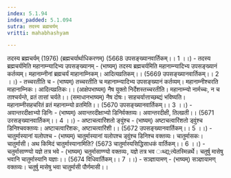```yaml
---
index: 5.1.94
index_padded: 5.1.094
sutra: तदस्य ब्रह्मचर्यम्
vritti: mahabhashyam

---
```

 तदस्य ब्रह्मचर्यम् (1976) (ब्रह्मचर्यार्थाधिकरणम्) (5668 उपसङ्ख्यानवार्तिकम्।। 1 ।।) - तदस्य ब्रह्मचर्यमिति महानाम्न्यादिभ्य उपसङ्ख्यानम् - (भाष्यम्) तदस्य ब्रह्मचर्यमिति महानाम्न्यादिभ्य उपसङ्ख्यानं कर्तव्यम्। महानाम्नीनां ब्रह्मचर्यं माहानाम्निकम्। आदित्यव्रतिकम्।। (5669 उपसङ्ख्यानवार्तिकम्।। 2 ।।) - तच्चरतीति च - (भाष्यम्) तच्चरतीति च महानाम्न्यादिभ्य उपसङ्ख्यानं कर्तव्यम्। महानाम्नीश्चरति माहानाम्निकः। आदित्यव्रतिकः।। (आक्षेपभाष्यम्) नैष युक्तो निर्देशस्तच्चरतीति। महानाम्न्यो नार्मच्चः, न च ताश्चर्यन्ते, व्रतं तासां चर्यते।। (समाधानभाष्यम्) नैष दोषः। साहचर्यात्ताच्छब्द्यं भविष्यति। महानाम्नीसहचरितं व्रतं महानाम्न्यो व्रतमिति।। (5670 उपसङ्ख्यानवार्तिकम्।। 3 ।।) - अवान्तरदीक्षाभ्यो डिनिः - (भाष्यम्) अवान्तरदीक्षाभ्यो डिनिर्वक्तव्यः। अवान्तरदीक्षी, तिलव्रती।। (5671 उरसङ्ख्यानवार्तिकम्।। 4 ।।) - अष्टाचत्वारिंशतो ङ्वुंश्च - (भाष्यम्) अष्टाचत्वारिंशतो ड्वुंश्च डिनिश्चवक्तव्यः। अष्टाचत्वारिंशकः, अष्टाचत्वारिंशी।। (5672 उपसङ्ख्यानवार्तिकम्।। 5 ।।) - चातुर्मास्यानां यलोपश्च - (भाष्यम्) चातुर्मास्यानां यलोपश्च ड्वुंश्च डिनिश्च वक्तव्यः। चातुर्मासकः। चातुर्मासी। अथ किमिदं चातुर्मास्यानामिति? (5673 चातुर्मास्यसिद्धिसाधकं वार्तिकम्।। 6 ।।) - चतुर्मासाण्ण्यो यज्ञे तत्र भवे - (भाष्यम्) चतुर्मासाण्ण्यो वक्तव्यः, यज्ञे तत्र भव ःथ्द्य;त्येतस्मिन्नर्थे। चतुर्षु मासेषु भवानि चातुर्मास्यानि यज्ञाः।। (5674 विधिवार्तिकम्।। 7 ।।) - सञ्ज्ञायामण् - (भाष्यम्) सञ्ज्ञायामण् वक्तव्यः। चतुर्षु मासेषु भवा चातुर्मासी पौर्णमासी।। 